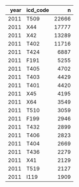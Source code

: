 | year|icd_code |     n|
|----:|:--------|-----:|
| 2011|T509     | 22666|
| 2011|X44      | 17777|
| 2011|X42      | 13289|
| 2011|T402     | 11716|
| 2011|T424     |  6887|
| 2011|F191     |  5255|
| 2011|T405     |  4702|
| 2011|T403     |  4429|
| 2011|T401     |  4420|
| 2011|X45      |  4195|
| 2011|X64      |  3549|
| 2011|T510     |  3059|
| 2011|F199     |  2946|
| 2011|T432     |  2899|
| 2011|T406     |  2823|
| 2011|T404     |  2669|
| 2011|T436     |  2279|
| 2011|X41      |  2129|
| 2011|T519     |  2127|
| 2011|I119     |  1909|
